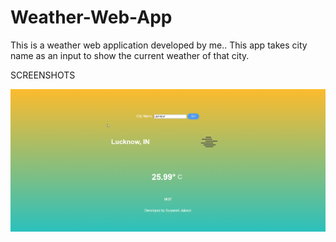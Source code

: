 # Weather-Web-App

This is a weather web application developed by me..
This app takes city name as an input to show the current weather of that city.

SCREENSHOTS

![Web App Screenshot](https://github.com/TITANsj/Weather-Web-App/blob/main/views/2021-07-09%2004_43_43-Hyper.png)
